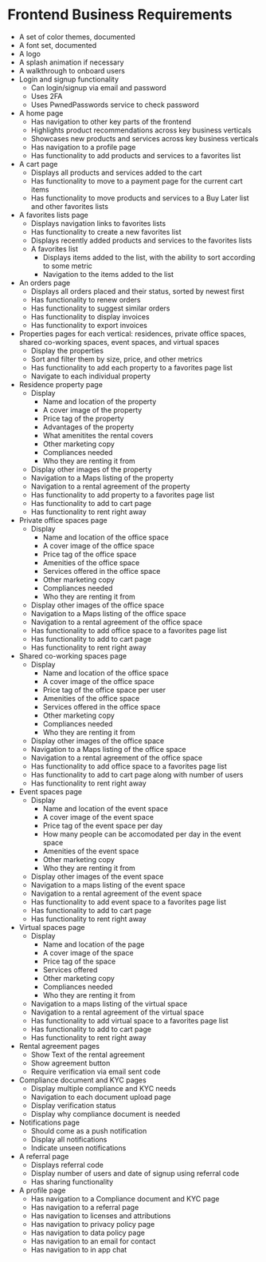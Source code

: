 # Frontend Business Requirements

- A set of color themes, documented
- A font set, documented
- A logo
- A splash animation if necessary
- A walkthrough to onboard users
- Login and signup functionality
  - Can login/signup via email and password
  - Uses 2FA
  - Uses PwnedPasswords service to check password
- A home page
  - Has navigation to other key parts of the frontend
  - Highlights product recommendations across key business verticals
  - Showcases new products and services across key business verticals
  - Has navigation to a profile page
  - Has functionality to add products and services to a favorites list
- A cart page
  - Displays all products and services added to the cart
  - Has functionality to move to a payment page for the current cart items
  - Has functionality to move products and services to a Buy Later list and other favorites lists
- A favorites lists page
  - Displays navigation links to favorites lists
  - Has functionality to create a new favorites list
  - Displays recently added products and services to the favorites lists
  - A favorites list
    - Displays items added to the list, with the ability to sort according to some metric
    - Navigation to the items added to the list
- An orders page
  - Displays all orders placed and their status, sorted by newest first
  - Has functionality to renew orders
  - Has functionality to suggest similar orders
  - Has functionality to display invoices
  - Has functionality to export invoices
- Properties pages for each vertical: residences, private office spaces, shared co-working spaces, event spaces, and virtual spaces
  - Display the properties
  - Sort and filter them by size, price, and other metrics
  - Has functionality to add each property to a favorites page list
  - Navigate to each individual property
- Residence property page
  - Display
    - Name and location of the property
    - A cover image of the property
    - Price tag of the property
    - Advantages of the property
    - What amenitites the rental covers
    - Other marketing copy
    - Compliances needed
    - Who they are renting it from
  - Display other images of the property
  - Navigation to a Maps listing of the property
  - Navigation to a rental agreement of the property
  - Has functionality to add property to a favorites page list
  - Has functionality to add to cart page
  - Has functionality to rent right away
- Private office spaces page
  - Display
    - Name and location of the office space
    - A cover image of the office space
    - Price tag of the office space
    - Amenities of the office space
    - Services offered in the office space
    - Other marketing copy
    - Compliances needed
    - Who they are renting it from
  - Display other images of the office space
  - Navigation to a Maps listing of the office space
  - Navigation to a rental agreement of the office space
  - Has functionality to add office space to a favorites page list
  - Has functionality to add to cart page
  - Has functionality to rent right away
- Shared co-working spaces page
  - Display
    - Name and location of the office space
    - A cover image of the office space
    - Price tag of the office space per user
    - Amenities of the office space
    - Services offered in the office space
    - Other marketing copy
    - Compliances needed
    - Who they are renting it from
  - Display other images of the office space
  - Navigation to a Maps listing of the office space
  - Navigation to a rental agreement of the office space
  - Has functionality to add office space to a favorites page list
  - Has functionality to add to cart page along with number of users
  - Has functionality to rent right away
- Event spaces page
  - Display
    - Name and location of the event space
    - A cover image of the event space
    - Price tag of the event space per day
    - How many people can be accomodated per day in the event space
    - Amenities of the event space
    - Other marketing copy
    - Who they are renting it from
  - Display other images of the event space
  - Navigation to a maps listing of the event space
  - Navigation to a rental agreement of the event space
  - Has functionality to add event space to a favorites page list
  - Has functionality to add to cart page
  - Has functionality to rent right away
- Virtual spaces page
  - Display
    - Name and location of the page
    - A cover image of the space
    - Price tag of the space
    - Services offered
    - Other marketing copy
    - Compliances needed
    - Who they are renting it from
  - Navigation to a maps listing of the virtual space
  - Navigation to a rental agreement of the virtual space
  - Has functionality to add virtual space to a favorites page list
  - Has functionality to add to cart page
  - Has functionality to rent right away
- Rental agreement pages
  - Show Text of the rental agreement
  - Show agreement button
  - Require verification via email sent code
- Compliance document and KYC pages
  - Display multiple compliance and KYC needs
  - Navigation to each document upload page
  - Display verification status
  - Display why compliance document is needed
- Notifications page
  - Should come as a push notification
  - Display all notifications
  - Indicate unseen notifications
- A referral page
  - Displays referral code
  - Display number of users and date of signup using referral code
  - Has sharing functionality
- A profile page
  - Has navigation to a Compliance document and KYC page
  - Has navigation to a referral page
  - Has navigation to licenses and attributions
  - Has navigation to privacy policy page
  - Has navigation to data policy page
  - Has navigation to an email for contact
  - Has navigation to in app chat
